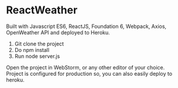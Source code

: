 # ReactWeather

Built with Javascript ES6, ReactJS, Foundation 6, Webpack, Axios, OpenWeather API and deployed to Heroku.  

1. Git clone the project  
2. Do npm install  
3. Run node server.js  
  
Open the project in WebStorm, or any other editor of your choice.  
Project is configured for production so, you can also easily deploy to heroku.  


